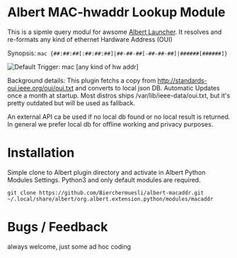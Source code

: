 # Albert MAC-hwaddr Lookup Module
This is a sipmle query modul for awsome [Albert Launcher](https://albertlauncher.github.io/). It resolves and re-formats any kind of ethernet Hardware Address (OUI)

Synopsis: `mac {##:##:##[:##:##:##]|##-##-##[-##-##-##]|######[######]}`

![Default Trigger: `mac [any kind of hw addr]`](https://user-images.githubusercontent.com/13567009/119220474-0b9f4400-baeb-11eb-9e2c-49fca40330cb.gif)

Background details: This plugin fetchs a copy from  http://standards-oui.ieee.org/oui/oui.txt and converts to local json DB. Automatic Updates once a month at startup. Most distros ships /var/lib/ieee-data/oui.txt, but it's pretty outdated but will be used as fallback. 
  
An external API ca be used if no local db found or no local result is returned. In general we prefer local db for offline working and privacy purposes.

# Installation

Simple clone to Albert plugin directory and activate in Albert Python Modules Settings. Python3 and only default modules are required.
```
git clone https://github.com/Bierchermuesli/albert-macaddr.git ~/.local/share/albert/org.albert.extension.python/modules/macaddr
```

# Bugs / Feedback
always welcome, just some ad hoc coding
